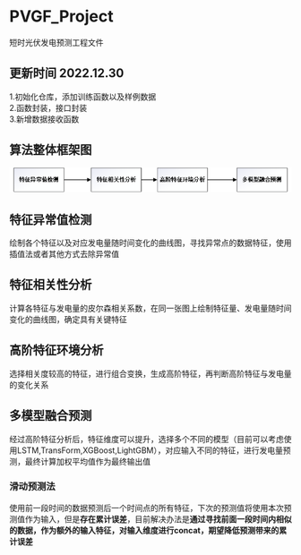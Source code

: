 # PVGF_Project
短时光伏发电预测工程文件

## 更新时间 2022.12.30

1.初始化仓库，添加训练函数以及样例数据\
2.函数封装，接口封装\
3.新增数据接收函数

## 算法整体框架图
![farm](./material/frame.png)

## 特征异常值检测
绘制各个特征以及对应发电量随时间变化的曲线图，寻找异常点的数据特征，使用插值法或者其他方式去除异常值

## 特征相关性分析
计算各特征与发电量的皮尔森相关系数，在同一张图上绘制特征量、发电量随时间变化的曲线图，确定具有关键特征

## 高阶特征环境分析
选择相关度较高的特征，进行组合变换，生成高阶特征，再判断高阶特征与发电量的变化关系

## 多模型融合预测
经过高阶特征分析后，特征维度可以提升，选择多个不同的模型（目前可以考虑使用LSTM,TransForm,XGBoost,LightGBM），对应输入不同的特征，进行发电量预测，最终计算加权平均值作为最终输出值

### 滑动预测法
使用前一段时间的数据预测后一个时间点的所有特征，下次的预测值将使用本次预测值作为输入，但是**存在累计误差**，目前解决办法是**通过寻找前面一段时间内相似的数据，作为额外的输入特征，对输入维度进行concat，期望降低预测带来的累计误差**
